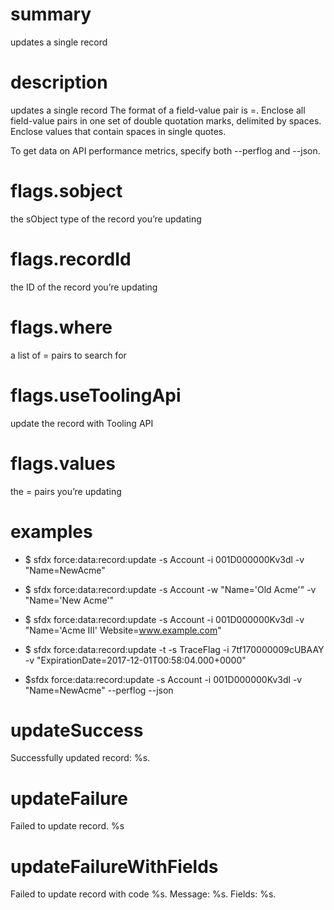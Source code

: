 # summary

updates a single record

# description

updates a single record
The format of a field-value pair is <fieldName>=<value>.
Enclose all field-value pairs in one set of double quotation marks, delimited by spaces.
Enclose values that contain spaces in single quotes.

To get data on API performance metrics, specify both --perflog and --json.

# flags.sobject

the sObject type of the record you’re updating

# flags.recordId

the ID of the record you’re updating

# flags.where

a list of <fieldName>=<value> pairs to search for

# flags.useToolingApi

update the record with Tooling API

# flags.values

the <fieldName>=<value> pairs you’re updating

# examples

- $ sfdx force:data:record:update -s Account -i 001D000000Kv3dl -v "Name=NewAcme"

- $ sfdx force:data:record:update -s Account -w "Name='Old Acme'" -v "Name='New Acme'"

- $ sfdx force:data:record:update -s Account -i 001D000000Kv3dl -v "Name='Acme III' Website=www.example.com"

- $ sfdx force:data:record:update -t -s TraceFlag -i 7tf170000009cUBAAY -v "ExpirationDate=2017-12-01T00:58:04.000+0000"

- $sfdx force:data:record:update -s Account -i 001D000000Kv3dl -v "Name=NewAcme" --perflog --json

# updateSuccess

Successfully updated record: %s.

# updateFailure

Failed to update record. %s

# updateFailureWithFields

Failed to update record with code %s. Message: %s. Fields: %s.
